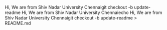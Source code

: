 Hi, We are from Shiv Nadar University Chennaigit checkout -b update-readme
Hi, We are from Shiv Nadar University Chennaiecho Hi, We are from Shiv Nadar University Chennaigit checkout -b update-readme > README.md

